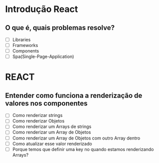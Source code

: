# Introdução React

## O que é, quais problemas resolve?

- [ ] Libraries
- [ ] Frameworks
- [ ] Components
- [ ] Spa(Single-Page-Application)

# REACT

## Entender como funciona a renderização de valores nos componentes
- [ ] Como renderizar strings
- [ ] Como renderizar Objetos
- [ ] Como renderizar um Arrays de strings
- [ ] Como renderizar um Array de Objetos
- [ ] Como renderizar um Array de Objetos com outro Array dentro
- [ ] Como atualizar esse valor renderizado
- [ ] Porque temos que definir uma key no quando estamos renderizando Arrays?